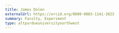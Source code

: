 ```yaml
---
title: James Dolen
externalUrl: https://orcid.org/0000-0003-1141-3823
summary: Faculty, Experiment
type: altpurdueuniversitynorthwest
---
```

